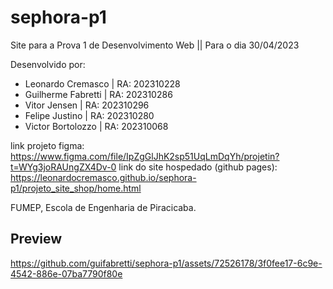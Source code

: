 # sephora-p1
Site para a Prova 1 de Desenvolvimento Web || Para o dia 30/04/2023

Desenvolvido por:
- Leonardo Cremasco | RA: 202310228
- Guilherme Fabretti | RA: 202310286
- Vitor Jensen | RA: 202310296
- Felipe Justino | RA: 202310280
- Victor Bortolozzo | RA: 202310068

link projeto figma: https://www.figma.com/file/IpZgGlJhK2sp51UqLmDqYh/projetin?t=WYg3joRAUngZX4Dv-0
link do site hospedado (github pages): https://leonardocremasco.github.io/sephora-p1/projeto_site_shop/home.html

FUMEP, Escola de Engenharia de Piracicaba.

## Preview

https://github.com/guifabretti/sephora-p1/assets/72526178/3f0fee17-6c9e-4542-886e-07ba7790f80e

